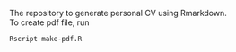 The repository to generate personal CV using Rmarkdown.  
To create pdf file, run
```
Rscript make-pdf.R
```
